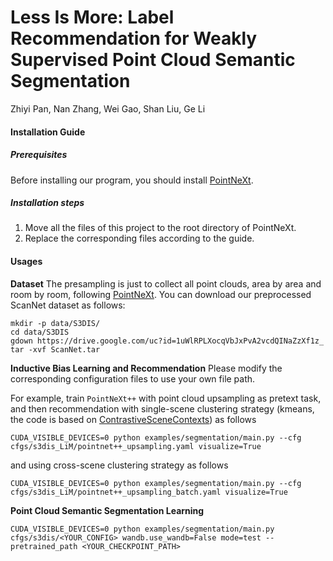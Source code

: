 # Less Is More: Label Recommendation for Weakly Supervised Point Cloud Semantic Segmentation 

Zhiyi Pan, Nan Zhang, Wei Gao, Shan Liu, Ge Li

#### Installation Guide

##### Prerequisites

Before installing our program, you should install [PointNeXt](https://github.com/guochengqian/PointNeXt).

##### Installation steps

1. Move all the files of this project to the root directory of PointNeXt.
2. Replace the corresponding files according to the guide.

#### Usages

**Dataset**  The presampling is just to collect all point clouds, area by area and room by room, following [PointNeXt](https://github.com/guochengqian/PointNeXt). You can download our preprocessed ScanNet dataset as follows:

```shell
mkdir -p data/S3DIS/
cd data/S3DIS
gdown https://drive.google.com/uc?id=1uWlRPLXocqVbJxPvA2vcdQINaZzXf1z_
tar -xvf ScanNet.tar
```

**Inductive Bias Learning and Recommendation**  Please modify the corresponding configuration files to use your own file path. 

For example, train `PointNeXt++` with point cloud upsampling as pretext task, and then recommendation with single-scene clustering strategy (kmeans, the code is based on [ContrastiveSceneContexts](https://github.com/facebookresearch/ContrastiveSceneContexts)) as follows

```shell
CUDA_VISIBLE_DEVICES=0 python examples/segmentation/main.py --cfg cfgs/s3dis_LiM/pointnet++_upsampling.yaml visualize=True
```

and using cross-scene clustering strategy as follows

```shell
CUDA_VISIBLE_DEVICES=0 python examples/segmentation/main.py --cfg cfgs/s3dis_LiM/pointnet++_upsampling_batch.yaml visualize=True
```

**Point Cloud Semantic Segmentation Learning** 

```shell
CUDA_VISIBLE_DEVICES=0 python examples/segmentation/main.py cfgs/s3dis/<YOUR_CONFIG> wandb.use_wandb=False mode=test --pretrained_path <YOUR_CHECKPOINT_PATH>
```

